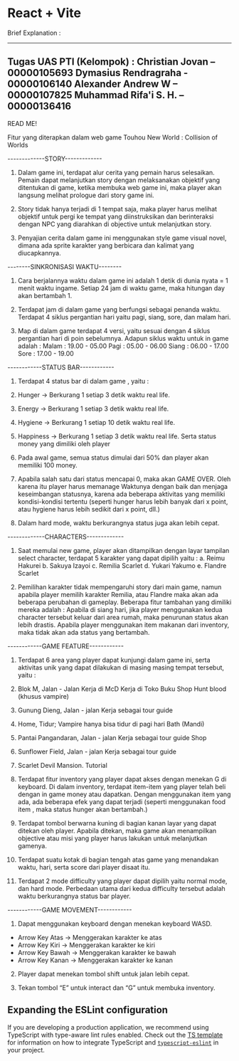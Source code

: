 # React + Vite

Brief Explanation :

------------------------------------------------------------
Tugas UAS PTI (Kelompok) : 
Christian Jovan – 00000105693
Dymasius Rendragraha - 00000106140
Alexander Andrew W – 00000107825
Muhammad Rifa'i S. H. – 00000136416
------------------------------------------------------------




READ ME!


Fitur yang diterapkan dalam web game Touhou New World : Collision of Worlds


-------------STORY-------------
1. Dalam game ini, terdapat alur cerita yang pemain harus selesaikan. Pemain dapat melanjutkan story dengan melaksanakan objektif yang ditentukan di game, ketika membuka web game ini, maka player akan langsung melihat prologue dari story game ini.

2. Story tidak hanya terjadi di 1 tempat saja, maka player harus melihat objektif untuk pergi ke tempat yang diinstruksikan dan berinteraksi dengan NPC yang diarahkan di objective untuk melanjutkan story.

3. Penyajian cerita dalam game ini menggunakan style game visual novel, dimana ada sprite karakter yang berbicara dan kalimat yang diucapkannya. 


--------SINKRONISASI WAKTU--------
1. Cara berjalannya waktu dalam game ini adalah 1 detik di dunia nyata = 1 menit waktu ingame. Setiap 24 jam di waktu game, maka hitungan day akan bertambah 1.

2. Terdapat jam di dalam game yang berfungsi sebagai penanda waktu. Terdapat 4 siklus pergantian hari yaitu pagi, siang, sore, dan malam hari.

3. Map di dalam game terdapat 4 versi, yaitu sesuai dengan 4 siklus pergantian hari di poin sebelumnya. Adapun siklus waktu untuk in game adalah : 
Malam  : 19.00 - 05.00
Pagi	 : 05.00 - 06.00
Siang	 : 06.00 - 17.00
Sore     : 17.00 - 19.00





------------STATUS BAR------------
1. Terdapat 4 status bar di dalam game , yaitu : 
1. Hunger -> Berkurang 1 setiap 3 detik waktu real life.
2. Energy -> Berkurang 1 setiap 3 detik waktu real life.
3. Hygiene -> Berkurang 1 setiap 10 detik waktu real life.
4. Happiness -> Berkurang 1 setiap 3 detik waktu real life.
Serta status money yang dimiliki oleh player 

2. Pada awal game, semua status dimulai dari 50% dan player akan memiliki 100 money.

3. Apabila salah satu dari status mencapai 0, maka akan GAME OVER. Oleh karena itu player harus memanage Waktunya dengan baik dan menjaga keseimbangan statusnya, karena ada beberapa aktivitas yang memiliki kondisi-kondisi tertentu (seperti hunger harus lebih banyak dari x point, atau hygiene harus lebih sedikit dari x point, dll.)

4. Dalam hard mode, waktu berkurangnya status juga akan lebih cepat.


-------------CHARACTERS-------------
1. Saat memulai new game, player akan ditampilkan dengan layar tampilan select character, terdapat 5 karakter yang dapat dipilih yaitu : 
a. Reimu Hakurei
b. Sakuya Izayoi
c. Remilia Scarlet
d. Yukari Yakumo
e. Flandre Scarlet

2. Pemilihan karakter tidak mempengaruhi story dari main game, namun apabila player memilih karakter Remilia, atau Flandre maka akan ada beberapa perubahan di gameplay. Beberapa fitur tambahan yang dimiliki mereka adalah : 
Apabila di siang hari, jika player menggunakan kedua character tersebut keluar dari area rumah, maka penurunan status akan lebih drastis.
Apabila player menggunakan item makanan dari inventory, maka tidak akan ada status yang bertambah.

------------GAME FEATURE------------
1. Terdapat 6 area yang player dapat kunjungi dalam game ini, serta aktivitas unik yang dapat dilakukan di masing masing tempat tersebut, yaitu :
1. Blok M,
Jalan - Jalan
Kerja di McD
Kerja di Toko Buku
Shop
Hunt blood (khusus vampire)
2. Gunung Dieng, 
Jalan - jalan
Kerja sebagai tour guide
3. Home, 
Tidur; Vampire hanya bisa tidur di pagi hari
Bath (Mandi)


4. Pantai Pangandaran,
Jalan - jalan
Kerja sebagai tour guide
Shop
5. Sunflower Field,
Jalan - jalan
Kerja sebagai tour guide
6. Scarlet Devil Mansion.
Tutorial

2. Terdapat fitur inventory yang player dapat akses dengan menekan G di keyboard. Di dalam inventory, terdapat item-item yang player telah beli dengan in game money atau dapatkan. Dengan menggunakan item yang ada, ada beberapa efek yang dapat terjadi (seperti menggunakan food item , maka status hunger akan bertambah.)

3. Terdapat tombol berwarna kuning di bagian kanan layar yang dapat ditekan oleh player. Apabila ditekan, maka game akan menampilkan objective atau misi yang player harus lakukan untuk melanjutkan gamenya.

4. Terdapat suatu kotak di bagian tengah atas game yang menandakan waktu, hari, serta score dari player disaat itu. 

5. Terdapat 2 mode difficulty yang player dapat dipilih yaitu normal mode, dan hard mode. Perbedaan utama dari kedua difficulty tersebut adalah waktu berkurangnya status bar player. 

------------GAME MOVEMENT------------
1. Dapat menggunakan keyboard dengan menekan keyboard WASD.
- Arrow Key Atas -> Menggerakan karakter ke atas 
- Arrow Key Kiri  -> Menggerakan karakter ke kiri
- Arrow Key Bawah -> Menggerakan karakter ke bawah 
- Arrow Key Kanan -> Menggerakan karakter ke kanan

2. Player dapat menekan tombol shift untuk jalan lebih cepat.

3. Tekan tombol “E” untuk interact dan “G” untuk membuka inventory.


## Expanding the ESLint configuration

If you are developing a production application, we recommend using TypeScript with type-aware lint rules enabled. Check out the [TS template](https://github.com/vitejs/vite/tree/main/packages/create-vite/template-react-ts) for information on how to integrate TypeScript and [`typescript-eslint`](https://typescript-eslint.io) in your project.
